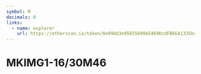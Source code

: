 ```yaml
---
symbol: M
decimals: 0
links:
  - name: explorer
    url: https://etherscan.io/token/0x098d3e95655609A5469DcdFB6EA1335bc609f310
---
```


# MKIMG1-16/30M46
